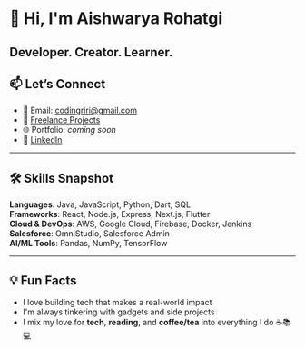 # 👋 Hi, I'm Aishwarya Rohatgi 

## Developer. Creator. Learner.

## 📫 Let’s Connect

- 📧 Email: [codingriri@gmail.com](mailto:codingriri@gmail.com)
- 🔗 [Freelance Projects](https://github.com/codingriri?tab=repositories)
- 🌐 Portfolio: *coming soon*  
- 💼 [LinkedIn](https://www.linkedin.com/in/aishwaryarohatgi)

---

## 🛠 Skills Snapshot

**Languages**: Java, JavaScript, Python, Dart, SQL  
**Frameworks**: React, Node.js, Express, Next.js, Flutter  
**Cloud & DevOps**: AWS, Google Cloud, Firebase, Docker, Jenkins  
**Salesforce**: OmniStudio, Salesforce Admin  
**AI/ML Tools**: Pandas, NumPy, TensorFlow  

---

## 💡 Fun Facts

- I love building tech that makes a real-world impact  
- I'm always tinkering with gadgets and side projects  
- I mix my love for **tech**, **reading**, and **coffee/tea** into everything I do ☕📚💻

<!---
aishwaryarohatgi/aishwaryarohatgi is a ✨ special ✨ repository because its `README.md` (this file) appears on your GitHub profile.
You can click the Preview link to take a look at your changes.
--->
